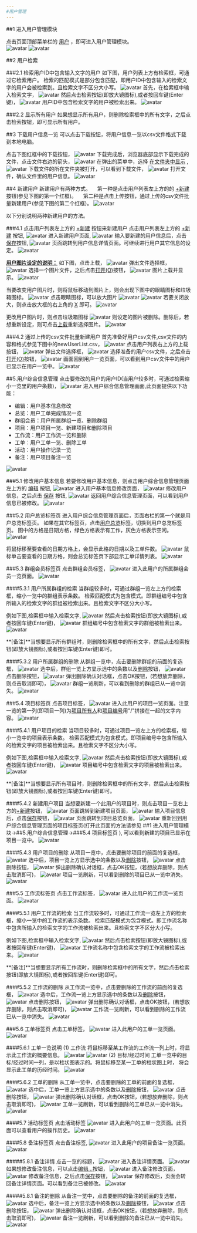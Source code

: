 ```yaml
---
#用户管理
---
```


##1 进入用户管理模块

点击页面顶部菜单栏的 <u>用户</u> ，即可进入用户管理模块。  
![avatar](../images/userGuide/user/userMenu-cn.jpg)
![avatar](../images/userGuide/user/userList-cn.jpg)

##2 用户检索

###2.1 检索用户ID中包含输入文字的用户
如下图，用户列表上方有检索框，可通过它检索用户。
检索的匹配模式是部分包含匹配，即用户ID中包含输入的检索文字的用户会被检索到。且检索文字不区分大小写。
![avatar](../images/userGuide/user/userSelCtrl-cn.jpg)
首先，在检索框中输入检索文字，
![avatar](../images/userGuide/user/inputSelUserWord-cn.jpg)
然后点击检索按钮(即放大镜图标),或者按回车键(Enter键)，
![avatar](../images/userGuide/user/selUserIcon-cn.jpg)
用户ID中包含检索文字的用户被检索出来。
![avatar](../images/userGuide/user/selectedUser-cn.jpg)

###2.2 显示所有用户
如果想显示所有用户，则删除检索框中的所有文字，之后点击检索按钮，即可显示所有用户。

##3 下载用户信息一览
可以点击下载按钮，将用户信息一览以csv文件格式下载到本地电脑。

点击下图红框中的下载按钮，
![avatar](../images/userGuide/user/downUserFileIcon-cn.jpg)
下载完成后，浏览器底部显示下载完成的文件，点击文件右边的箭头，
![avatar](../images/userGuide/user/downloadedUser-cn.jpg)
在弹出的菜单中，选择 <u>在文件夹中显示</u> ,
![avatar](../images/userGuide/user/showDownFileInFld-cn.jpg)
下载文件的所在文件夹被打开，可以看到下载文件，
![avatar](../images/userGuide/user/openDownFileFld-cn.jpg)
打开文件，确认文件里的用户信息。
![avatar](../images/userGuide/user/openDownUserFile-cn.jpg)

##4 新建用户
新建用户有两种方式。
&emsp;第一种是点击用户列表左上方的的 <u>+新建</u> 按钮(参见下图的第一个红框)。
&emsp;第二种是点击上传按钮，通过上传的csv文件批量新建用户(参见下图的第二个红框)。
![avatar](../images/userGuide/user/newUserTwoBtn-cn.jpg)

以下分别说明两种新建用户的方法。

###4.1 点击用户列表左上方的 <u>+新建</u> 按钮来新建用户
点击用户列表左上方的 <u>+新建</u> 按钮,
![avatar](../images/userGuide/user/addUserBtn-cn.jpg)
进入新建用户页面,
![avatar](../images/userGuide/user/newUserInit-cn.jpg)
输入要新建的用户信息后，点击<u>保存</u>按钮,
![avatar](../images/userGuide/user/newUser-cn.jpg)
页面跳转到用户信息详情页面。可继续进行用户其它信息的设定。
![avatar](../images/userGuide/user/userCreated-cn.jpg)

<u>**用户图片设定的说明：**</u>
如下图，点击上载，
![avatar](../images/userGuide/user/userPicBtn-cn.jpg)
弹出文件选择框，
![avatar](../images/userGuide/user/selFileDlg-cn.jpg)
选择一个图片文件，之后点击<u>打开(O)</u>按钮，
![avatar](../images/userGuide/user/selFileDlgOpen-cn.jpg)
图片上载并显示。
![avatar](../images/userGuide/user/userPicSeled-cn.jpg)

当要改变用户图片时，则将鼠标移动到图片上，则会出现下图中的眼睛图标和垃圾箱图标。
![avatar](../images/userGuide/user/userPicMouseUp-cn.jpg)
点击眼睛图标，可以放大图片
![avatar](../images/userGuide/user/userPicZoomInIcon-cn.jpg)
![avatar](../images/userGuide/user/userPicZoomIn-cn.jpg)
若要关闭放大，则点击放大框的右上角的 <u>X</u> 即可。
![avatar](../images/userGuide/user/userPicZoomInCloseIcon-cn.jpg)

更改用户图片时，则点击垃圾箱图标
![avatar](../images/userGuide/user/userPicBinIcon-cn.jpg)
则设定的图片被删除。删除后，若想重新设定，则可点击<u>上载</u>重新选择图片。
![avatar](../images/userGuide/user/userPicDeled-cn.jpg)

###4.2 通过上传的csv文件批量新建用户
首先准备好用户csv文件,csv文件的内容和格式参见下图中的newUserList.csv，
![avatar](../images/userGuide/user/userCsvFile-cn.jpg)
点击用户列表右上方的上载按钮，
![avatar](../images/userGuide/user/uploadUserCsvIcon-cn.jpg)
弹出文件选择框，
![avatar](../images/userGuide/user/selFileDlgUserCsv-cn.jpg)
选择准备的用户csv文件，之后点击<u>打开(O)</u>按钮，
![avatar](../images/userGuide/user/selectedUserCsv_cn.jpg)
画面回到用户一览页面，可以看到用户csv文件中的用户已显示在用户一览中。
![avatar](../images/userGuide/user/addedUserByCsv-cn.jpg)


##5.用户综合信息管理
点击要修改的用户的用户ID(当用户较多时，可通过检索缩小一览里的用户条数)，
![avatar](../images/userGuide/user/clickOneUserInList-cn.jpg)
进入用户综合信息管理画面,此页面提供以下功能：
- 编辑：用户基本信息修改
- 总览：用户工单完成情况一览
- 群组会员：用户所属群组一览、删除群组
- 项目：用户项目一览、新建项目和删除项目
- 工作流：用户工作流一览和删除
- 工单：用户工单一览、删除工单
- 活动：用户操作记录一览
- 备注：用户项目备注一览
     
![avatar](../images/userGuide/user/userViewInit-cn.jpg)

###5.1 修改用户基本信息
若要修改用户基本信息，则点击用户综合信息管理页面左上方的 <u>编辑</u> 按钮,
![avatar](../images/userGuide/user/editUserBtn-cn.jpg)
进入用户基本信息修改页面，
![avatar](../images/userGuide/user/editUserInit-cn.jpg)
修改用户信息，之后点击 <u>保存</u> 按钮,
![avatar](../images/userGuide/user/editUser-cn.jpg)
返回用户综合信息管理页面，可以看到用户信息已被修改。
![avatar](../images/userGuide/user/editedUser-cn.jpg)

###5.2 用户总览标签页
进入用户综合信息管理页面后，页面右栏的第一个就是用户总览标签页。
如果在其它标签页，点击<u>用户总览</u>标签，切换到用户总览标签页。
图中的方格是日期方格，绿色方格表示有工作，灰色方格表示空闲。
![avatar](../images/userGuide/user/userViewOverall-cn.jpg)

将鼠标移至要查看的日期方格上，会显示此格的日期以及工单件数。
![avatar](../images/userGuide/user/userOverallMouseUp-cn.jpg)
鼠标单击要查看的日期方格，则会总览标签页下部显示工单详情列表。
![avatar](../images/userGuide/user/userOverallClicked-cn.jpg)

###5.3 群组会员标签页
点击群组会员标签，
![avatar](../images/userGuide/user/userViewGropTag-cn.jpg)
进入此用户的所属群组会员一览页面。
![avatar](../images/userGuide/user/userViewGropList-cn.jpg)

####5.3.1 用户所属群组的检索
当群组较多时，可通过群组一览左上方的检索框，缩小一览中的群组表示条数。
检索匹配模式为包含模式。即群组编号中包含所输入的检索文字的群组被检索出来。且检索文字不区分大小写。

例如下图,检索框中输入检索文字,
![avatar](../images/userGuide/user/userViewGropSelWord-cn.jpg)
然后点击检索按钮(即放大镜图标),或者按回车键(Enter键)，
![avatar](../images/userGuide/user/userViewGropSelIcon-cn.jpg)
群组编号中包含检索文字的群组被检索出来。
![avatar](../images/userGuide/user/userViewGropSelected-cn.jpg)

**[备注]**当想要显示所有群组时，则删除检索框中的所有文字，然后点击检索按钮(即放大镜图标),或者按回车键(Enter键)即可。

####5.3.2 用户所属群组的删除
从群组一览中，点击要删除群组的前面的复选框，
![avatar](../images/userGuide/user/userViewGropChkbox-cn.jpg)
选中后，群组一览上方显示选中的条数以及<u>删除</u>按钮，
![avatar](../images/userGuide/user/userViewGropChkOn-cn.jpg)
点击删除按钮，
![avatar](../images/userGuide/user/userViewGropDelBtn-cn.jpg)
弹出删除确认对话框，点击OK按钮，(若想放弃删除，则点击取消即可)，
![avatar](../images/userGuide/user/userViewDelGrpConfirm-cn.jpg)
群组一览刷新，可以看到删除的群组已从一览中消失。
![avatar](../images/userGuide/user/userViewDeledGrp-cn.jpg)

###5.4 项目标签页
点击项目标签，
![avatar](../images/userGuide/user/userViewProjTag-cn.jpg)
进入此用户的项目一览页面。注意一览的第一列(即项目一列)为<u>项目所有人</u>和<u>项目编号</u>用"/"拼接在一起的文字内容。
![avatar](../images/userGuide/user/userViewProjList-cn.jpg)

####5.4.1 用户项目的检索
当项目较多时，可通过项目一览左上方的检索框，缩小一览中的项目表示条数。
检索匹配模式为包含模式。即项目编号中包含所输入的检索文字的项目被检索出来。且检索文字不区分大小写。

例如下图,检索框中输入检索文字,
![avatar](../images/userGuide/user/userViewProjSelWord-cn.jpg)
然后点击检索按钮(即放大镜图标),或者按回车键(Enter键)，
![avatar](../images/userGuide/user/userViewProjSelIcon-cn.jpg)
项目编号中包含检索文字的项目被检索出来。
![avatar](../images/userGuide/user/userViewProjSelected-cn.jpg)

**[备注]**当想要显示所有项目时，则删除检索框中的所有文字，然后点击检索按钮(即放大镜图标),或者按回车键(Enter键)即可。

####5.4.2 新建用户项目
当想要新建一个此用户的项目时，则点击项目一览右上方的<u>+新建</u>按钮，
![avatar](../images/userGuide/user/userViewProjNewBtn-cn.jpg)
页面跳转到新建项目页面，
![avatar](../images/userGuide/user/userViewProjNewInit-cn.jpg)
输入项目信息后，点击<u>保存</u>按钮，
![avatar](../images/userGuide/user/userViewProjNew-cn.jpg)
页面跳转到项目总览页面，
![avatar](../images/userGuide/user/userViewProjCreated-cn.jpg)
重新回到用户综合信息管理页面的项目标签页(打开此页面的方法请参见 ##1 进入用户管理模块->##5.用户综合信息管理->###5.4 项目标签页 ),
可以看到新建的项目已显示在项目一览中。
![avatar](../images/userGuide/user/userViewProjCreatedReList-cn.jpg)

####5.4.3 用户项目的删除
从项目一览中，点击要删除项目的前面的复选框，
![avatar](../images/userGuide/user/userViewProjChkbox-cn.jpg)
选中后，项目一览上方显示选中的条数以及<u>删除</u>按钮，
![avatar](../images/userGuide/user/userViewProjChkOn-cn.jpg)
点击删除按钮，
![avatar](../images/userGuide/user/userViewProjDelBtn-cn.jpg)
弹出删除确认对话框，点击OK按钮，(若想放弃删除，则点击取消即可)，
![avatar](../images/userGuide/user/userViewDelProjConfirm-cn.jpg)
项目一览刷新，可以看到删除的项目已从一览中消失。
![avatar](../images/userGuide/user/userViewDeledProj-cn.jpg)

###5.5 工作流标签页
点击工作流标签，
![avatar](../images/userGuide/user/userViewWorkflowTag-cn.jpg)
进入此用户的工作流一览页面。
![avatar](../images/userGuide/user/userViewWorkflowList-cn.jpg)

####5.5.1 用户工作流的检索
当工作流较多时，可通过工作流一览左上方的检索框，缩小一览中的工作流的表示条数。
检索匹配模式为包含模式。即工作流名称中包含所输入的检索文字的工作流被检索出来。且检索文字不区分大小写。

例如下图,检索框中输入检索文字,
![avatar](../images/userGuide/user/userViewWorkflowSelWord-cn.jpg)
然后点击检索按钮(即放大镜图标),或者按回车键(Enter键)，
![avatar](../images/userGuide/user/userViewWorkflowSelIcon-cn.jpg)
工作流名称中包含检索文字的工作流被检索出来。
![avatar](../images/userGuide/user/userViewWorkflowSelected-cn.jpg)

**[备注]**当想要显示所有工作流时，则删除检索框中的所有文字，然后点击检索按钮(即放大镜图标),或者按回车键(Enter键)即可。

####5.5.2 工作流的删除
从工作流一览中，点击要删除的工作流的前面的复选框，
![avatar](../images/userGuide/user/userViewWorkflowChkbox-cn.jpg)
选中后，工作流一览上方显示选中的条数以及<u>删除</u>按钮，
![avatar](../images/userGuide/user/userViewWorkflowChkOn-cn.jpg)
点击删除按钮，
![avatar](../images/userGuide/user/userViewWorkflowDelBtn-cn.jpg)
弹出删除确认对话框，点击OK按钮，(若想放弃删除，则点击取消即可)，
![avatar](../images/userGuide/user/userViewDelWorkflowConfirm-cn.jpg)
工作流一览刷新，可以看到删除的工作流已从一览中消失。
![avatar](../images/userGuide/user/userViewDeledWorkflow-cn.jpg)

###5.6 工单标签页
点击工单标签，
![avatar](../images/userGuide/user/userViewWorkorderTag-cn.jpg)
进入此用户的工单一览页面。
![avatar](../images/userGuide/user/userViewWorkorderList-cn.jpg)

####5.6.1 工单一览说明 
(1) 工作流
将鼠标移至某工作流的工作流一列上时，将显示此工作流的概要信息。
![avatar](../images/userGuide/user/userViewWrkOrdNameMouseup-cn.jpg)
![avatar](../images/userGuide/user/userViewWrkOrdTip-cn.jpg)
(2) 目标/经过时间
工单一览中的目标/经过时间一列，是以柱状图表示的。将鼠标移至某一工单的柱状图上时，
将会显示此工单的历经时间。
![avatar](../images/userGuide/user/userViewWrkOrdTakeupTime-cn.jpg)

####5.6.2 工单的删除
从工单一览中，点击要删除的工单的前面的复选框，
![avatar](../images/userGuide/user/userViewWorkorderChkbox-cn.jpg)
选中后，工单一览上方显示选中的条数以及<u>删除</u>按钮，
![avatar](../images/userGuide/user/userViewWorkorderChkOn-cn.jpg)
点击删除按钮，
![avatar](../images/userGuide/user/userViewWorkorderDelBtn-cn.jpg)
弹出删除确认对话框，点击OK按钮，(若想放弃删除，则点击取消即可)，
![avatar](../images/userGuide/user/userViewDelWorkorderConfirm-cn.jpg)
工单一览刷新，可以看到删除的工单已从一览中消失。
![avatar](../images/userGuide/user/userViewDeledWorkorder-cn.jpg)

####5.7 活动标签页
点击活动标签
![avatar](../images/userGuide/user/userViewOperationTag-cn.jpg)
进入此用户的工单一览页面。此页面可以查看用户的操作历史。
![avatar](../images/userGuide/user/userViewOperationList-cn.jpg)

####5.8 备注标签页
点击备注标签,
![avatar](../images/userGuide/user/userViewProjMemoTag-cn.jpg)
进入此用户的项目备注一览页面。
![avatar](../images/userGuide/user/userViewProjMemoList-cn.jpg)

#####5.8.1 备注详情
点击一览的标题，
![avatar](../images/userGuide/user/userViewProjMemoTitleLink-cn.jpg)
进入备注详情页面。
![avatar](../images/userGuide/user/userViewProjMemoDtl-cn.jpg)
如果想修改备注信息，可以点击<u>编辑...</u>按钮，
![avatar](../images/userGuide/user/userViewProjMemoDtlEditBtn-cn.jpg)
进入备注修改页面，
![avatar](../images/userGuide/user/userViewProjMemoEditInit-cn.jpg)
修改备注信息，之后点击<u>保存</u>按钮，
![avatar](../images/userGuide/user/userViewProjMemoEdit-cn.jpg)
保存修改后，页面会转回备注详情页面。可以看到备注已被修改。
![avatar](../images/userGuide/user/userViewProjMemoEdited-cn.jpg)

#####5.8.1 备注的删除
从备注一览中，点击要删除的备注的前面的复选框，
![avatar](../images/userGuide/user/userViewProjMemoChkbox-cn.jpg)
选中后，备注一览上方显示选中的条数以及<u>删除</u>按钮，
![avatar](../images/userGuide/user/userViewProjMemoChkOn-cn.jpg)
点击删除按钮，
![avatar](../images/userGuide/user/userViewProjMemoDelBtn-cn.jpg)
弹出删除确认对话框，点击OK按钮，(若想放弃删除，则点击取消即可)，
![avatar](../images/userGuide/user/userViewDelProjMemoConfirm-cn.jpg)
备注一览刷新，可以看到删除的备注已从一览中消失。
![avatar](../images/userGuide/user/userViewDeledProjMemo-cn.jpg)










